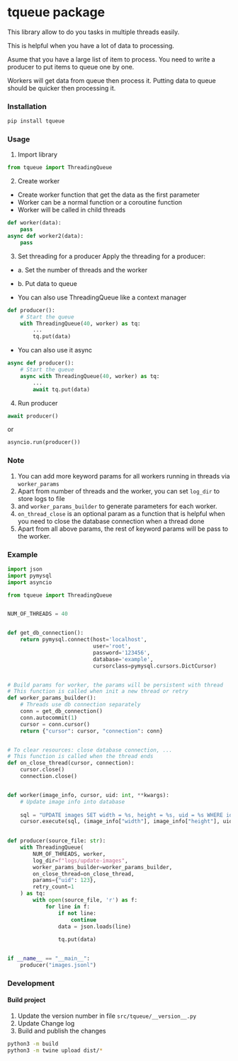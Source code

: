 # tqueue package

This library allow to do you tasks in multiple threads easily.

This is helpful when you have a lot of data to processing.

Asume that you have a large list of item to process. You need to write a producer to put items to queue one by one.

Workers will get data from queue then process it. Putting data to queue should be quicker then processing it.

### Installation

```bash
pip install tqueue
```


### Usage
1. Import library
```python
from tqueue import ThreadingQueue
```
2. Create worker
- Create worker function that get the data as the first parameter
- Worker can be a normal function or a coroutine function
- Worker will be called in child threads

```python
def worker(data):
    pass
async def worker2(data):
    pass
```

3. Set threading for a producer
Apply the threading for a producer:
- a. Set the number of threads and the worker
- b. Put data to queue

- You can also use ThreadingQueue like a context manager

```python
def producer():
    # Start the queue
    with ThreadingQueue(40, worker) as tq:
        ...
        tq.put(data)
```

- You can also use it async

```python
async def producer():
    # Start the queue
    async with ThreadingQueue(40, worker) as tq:
        ...
        await tq.put(data)
```

4. Run producer
```python
await producer()
```
or
```python
asyncio.run(producer())
```


### Note
1. You can add more keyword params for all workers running in threads via `worker_params`
2. Apart from number of threads and the worker, you can set `log_dir` to store logs to file 
3. and `worker_params_builder` to generate parameters for each worker.
4. `on_thread_close` is an optional param as a function that is helpful when you need to close the database connection when a thread done
5. Apart from all above params, the rest of keyword params will be pass to the worker. 

### Example

```python
import json
import pymysql
import asyncio

from tqueue import ThreadingQueue


NUM_OF_THREADS = 40


def get_db_connection():
    return pymysql.connect(host='localhost',
                           user='root',
                           password='123456',
                           database='example',
                           cursorclass=pymysql.cursors.DictCursor)


# Build params for worker, the params will be persistent with thread
# This function is called when init a new thread or retry
def worker_params_builder():
    # Threads use db connection separately
    conn = get_db_connection()
    conn.autocommit(1)
    cursor = conn.cursor()
    return {"cursor": cursor, "connection": conn}


# To clear resources: close database connection, ...
# This function is called when the thread ends
def on_close_thread(cursor, connection):
    cursor.close()
    connection.close()


def worker(image_info, cursor, uid: int, **kwargs):
    # Update image info into database
    
    sql = "UPDATE images SET width = %s, height = %s, uid = %s WHERE id = %s"
    cursor.execute(sql, (image_info["width"], image_info["height"], uid, image_info["id"]))
    

def producer(source_file: str):
    with ThreadingQueue(
        NUM_OF_THREADS, worker,
        log_dir=f"logs/update-images",
        worker_params_builder=worker_params_builder,
        on_close_thread=on_close_thread,
        params={"uid": 123},
        retry_count=1
    ) as tq:
        with open(source_file, 'r') as f:
            for line in f:
                if not line:
                    continue
                data = json.loads(line)
    
                tq.put(data)


if __name__ == "__main__":
    producer("images.jsonl")
```

### Development

#### Build project

1. Update the version number in file `src/tqueue/__version__.py`
2. Update Change log
3. Build and publish the changes

```bash
python3 -m build
python3 -m twine upload dist/*
```
